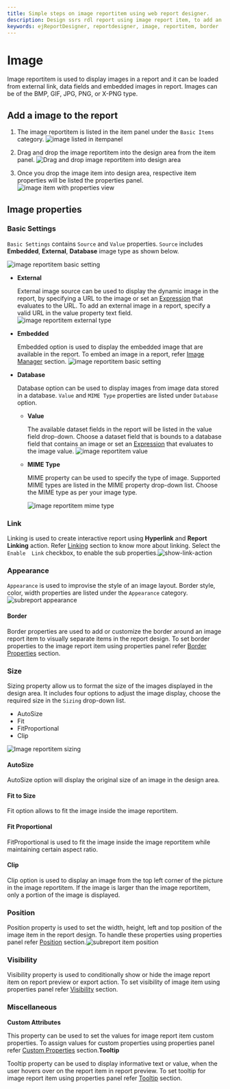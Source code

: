 ```yaml
---
title: Simple steps on image reportitem using web report designer.
description: Design ssrs rdl report using image report item, to add an image in a report using web report designer.
keywords: ejReportDesigner, reportdesigner, image, reportitem, border
---
```


# Image

Image reportitem is used to display images in a report and it can be loaded from external link, data fields and embedded images in report.  Images can be of the BMP, GIF, JPG, PNG, or X-PNG type.

## Add a image to the report

1. The image reportitem is listed in the item panel under the `Basic Items` category.
![image listed in itempanel](/static/assets/on-premise/images/report-designer/report-items/image/image-reportitem-itempanel.png)

2. Drag and drop the image reportitem into the design area from the item panel.
![Drag and drop image reportitem into design area](/static/assets/on-premise/images/report-designer/report-items/image/image-reportitem-designarea.png)

3. Once you drop the image item into design area, respective item properties will be listed the properties panel.
![image item with properties view](/static/assets/on-premise/images/report-designer/report-items/image/image-properties.png)

## Image properties

### Basic Settings

`Basic Settings` contains `Source` and `Value` properties. `Source` includes **Embedded**, **External**, **Database** image type as shown below.

![image reportitem basic setting](/static/assets/on-premise/images/report-designer/report-items/image/basic-properties.png)

* **External**

    External image source can be used to display the dynamic image in the report, by specifying a URL to the image or set an [Expression](./../../compose-report/link-data/#set-expression) that evaluates to the URL. To add an external image in a report, specify a valid URL in the value property text field.    ![image reportitem external type](/static/assets/on-premise/images/report-designer/report-items/image/image-external-type.png)

* **Embedded**

    Embedded option is used to display the embedded image that are available in the report. To embed an image in a report, refer [Image Manager](./../../image-manager/add-image/#add-an-embedded-image) section.
    ![image reportitem basic setting](/static/assets/on-premise/images/report-designer/report-items/image/image-basic-settings.png)

* **Database**

    Database option can be used to display images from image data stored in a database. `Value` and `MIME Type` properties are listed under `Database` option.

    * **Value**

        The available dataset fields in the report will be listed in the value field drop-down. Choose a dataset field that is bounds to a database field that contains an image or set an [Expression](./../../compose-report/link-data/#set-expression) that evaluates to the image value.        ![image reportitem value](/static/assets/on-premise/images/report-designer/report-items/image/image-database-value.png)

    * **MIME Type**

        MIME property can be used to specify the type of image. Supported MIME types are listed in the MIME property drop-down list. Choose the MIME type as per your image type.

        ![image reportitem mime type](/static/assets/on-premise/images/report-designer/report-items/image/image-mime-type.png)

### Link

Linking is used to create interactive report using **Hyperlink** and **Report Linking** action. Refer [Linking](./../../compose-report/link-data/) section to know more about linking. Select the `Enable  Link` checkbox, to enable the sub properties.![show-link-action](/static/assets/on-premise/images/report-designer/report-items/image/enable-link-action.png)

### Appearance

`Appearance` is used to improvise the style of an image layout. Border style, color, width properties are listed under the `Appearance` category.
![subreport appearance](/static/assets/on-premise/images/report-designer/report-items/subreport/subreport-appearence.png)

#### Border

Border properties are used to add or customize the border around an image report item to visually separate items in the report design. To set border properties to the image report item using properties panel refer [Border Properties](./../../compose-report/common-properties/#border-properties) section.

### Size

Sizing property allow us to format the size of the images displayed in the design area. It includes four options to adjust the image display, choose the required size in the `Sizing` drop-down list.

* AutoSize
* Fit
* FitProportional
* Clip

![Image reportitem sizing](/static/assets/on-premise/images/report-designer/report-items/image/image-sizing.png)

#### AutoSize

AutoSize option will display the original size of an image in the design area.

#### Fit to Size

Fit option allows to fit the image inside the image reportitem.

#### Fit Proportional

FitProportional is used to fit the image inside the image reportitem while maintaining certain aspect ratio.

#### Clip

Clip option is used to display an image from the top left corner of the picture in the image reportitem. If the image is larger than the image reportitem, only a portion of the image is displayed.

### Position

Position property is used to set the width, height, left and top position of the image item in the report design. To handle these properties using properties panel refer [Position](./../../compose-report/common-properties/#position) section.![subreport item position](/static/assets/on-premise/images/report-designer/report-items/subreport/subreport-norows-position.png)

### Visibility

Visibility property is used to conditionally show or hide the image report item on report preview or export action. To set visibility of image item using properties panel refer [Visibility](./../../compose-report/common-properties/#visibility) section.

### Miscellaneous

<span style="font-weight:bold">Custom Attributes</span>

This property can be used to set the values for image report item custom properties. To assign values for custom properties using properties panel refer [Custom Properties](./../../compose-report/common-properties/#custom-properties) section.<span style="font-weight:bold">Tooltip</span>

Tooltip property can be used to display informative text or value, when the user hovers over on the report item in report preview. To set tooltip for image report item using properties panel refer [Tooltip](./../../compose-report/common-properties/#tooltip) section.